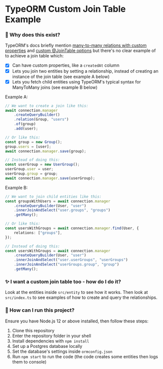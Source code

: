 # TypeORM Custom Join Table Example

### 🤔 Why does this exist?

TypeORM's docs briefly mention [many-to-many relations with custom properties](https://typeorm.io/#/many-to-many-relations/many-to-many-relations-with-custom-properties) and [custom @JoinTable options](https://github.com/typeorm/typeorm/blob/master/docs/relations.md#jointable-options) but there's no clear example of to achieve a join table which:

- [x] Can have custom properties, like a `createdAt` column
- [x] Lets you join two entities by setting a relationship, instead of creating an instance of the join table (see example A below)
- [x] Lets you fetch child entities using TypeORM's typical syntax for ManyToMany joins (see example B below)

Example A:

```typescript
// We want to create a join like this:
await connection.manager
    .createQueryBuilder()
    .relation(Group, "users")
    .of(group)
    .add(user);

// Or like this:
const group = new Group();
group.users = [user];
await connection.manager.save(group);

// Instead of doing this:
const userGroup = new UserGroup();
userGroup.user = user;
userGroup.group = group;
await connection.manager.save(userGroup);
```

Example B:
```typescript
// We want to join child entities like this:
const groupsWithUsers = await connection.manager
    .createQueryBuilder(User, "user")
    .innerJoinAndSelect("user.groups", "groups")
    .getMany();

// Or like this:
const usersWithGroups = await connection.manager.find(User, {
    relations: ["groups"],
});

// Instead of doing this:
const usersWithGroups = await connection.manager
    .createQueryBuilder(User, "user")
    .innerJoinAndSelect("user.userGroups", "userGroups")
    .innerJoinAndSelect("userGroups.group", "group")
    .getMany();
```

### ✨ I want a custom join table too - how do I do it?

Look at the entities inside `src/entity` to see how it works. Then look at `src/index.ts` to see examples of how to create and query the relationships.

### 🐣 How can I run this project?

Ensure you have Node.js 12 or above installed, then follow these steps:

1. Clone this repository
2. Enter the repository folder in your shell
3. Install dependencies with `npm install`
4. Set up a Postgres database locally
5. Set the database's settings inside `ormconfig.json`
6. Run `npm start` to run the code (the code creates some entities then logs them to console)
